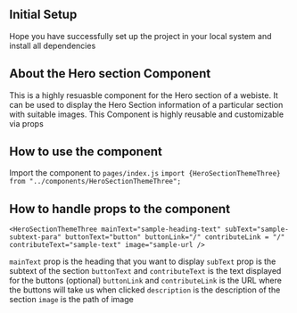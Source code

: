 ## Initial Setup

Hope you have successfully set up the project in your local system and install all dependencies

## About the Hero section Component

This is a highly resuasble component for the Hero section of a webiste. It can be used to display the Hero Section information of a particular section with suitable images. This Component is highly reusable and customizable via props

## How to use the component

Import the component to `pages/index.js`
`import {HeroSectionThemeThree} from "../components/HeroSectionThemeThree";`

## How to handle props to the component

```
<HeroSectionThemeThree mainText="sample-heading-text" subText="sample-subtext-para" buttonText="button" buttonLink="/" contributeLink = "/" contributeText="sample-text" image="sample-url />
```

`mainText` prop is the heading that you want to display
`subText` prop is the subtext of the section
`buttonText` and `contributeText` is the text displayed for the buttons (optional)
`buttonLink` and `contributeLink` is the URL where the buttons will take us when clicked
`description` is the description of the section
`image` is the path of image
